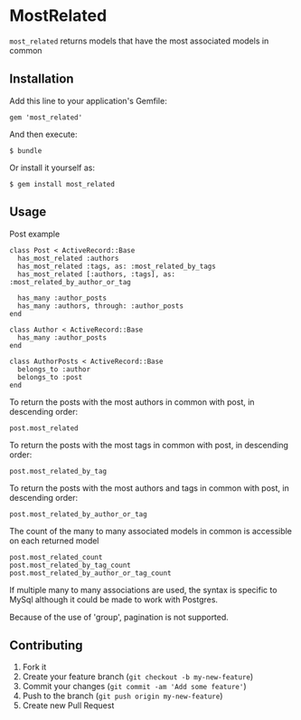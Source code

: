 # MostRelated

`most_related` returns models that have the most associated models in common

## Installation

Add this line to your application's Gemfile:

    gem 'most_related'

And then execute:

    $ bundle

Or install it yourself as:

    $ gem install most_related

## Usage

Post example

    class Post < ActiveRecord::Base
      has_most_related :authors
      has_most_related :tags, as: :most_related_by_tags
      has_most_related [:authors, :tags], as: :most_related_by_author_or_tag

      has_many :author_posts
      has_many :authors, through: :author_posts
    end

    class Author < ActiveRecord::Base
      has_many :author_posts
    end

    class AuthorPosts < ActiveRecord::Base
      belongs_to :author
      belongs_to :post
    end

To return the posts with the most authors in common with post, in descending order:

    post.most_related

To return the posts with the most tags in common with post, in descending order:

    post.most_related_by_tag

To return the posts with the most authors and tags in common with post, in descending order:

    post.most_related_by_author_or_tag

The count of the many to many associated models in common is accessible on each returned model

    post.most_related_count
    post.most_related_by_tag_count
    post.most_related_by_author_or_tag_count

If multiple many to many associations are used, the syntax is specific to MySql although
it could be made to work with Postgres.

Because of the use of 'group', pagination is not supported.

## Contributing

1. Fork it
2. Create your feature branch (`git checkout -b my-new-feature`)
3. Commit your changes (`git commit -am 'Add some feature'`)
4. Push to the branch (`git push origin my-new-feature`)
5. Create new Pull Request
